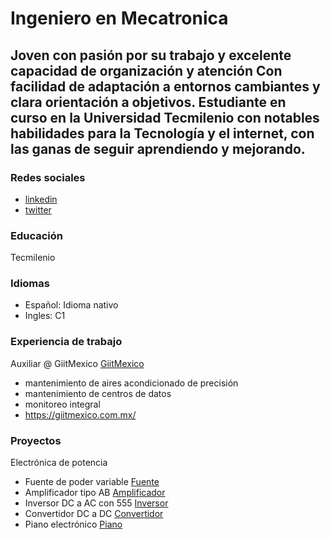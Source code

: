 # Ingeniero en Mecatronica
## Joven con pasión por su trabajo y excelente capacidad de organización y atención Con facilidad de adaptación a entornos cambiantes y clara orientación a objetivos. Estudiante en curso en la Universidad Tecmilenio con notables habilidades para la Tecnología y el internet, con las ganas de seguir aprendiendo y mejorando.

### Redes sociales
- [linkedin](www.linkedin.com/in/asael-ruvalcaba)
- [twitter](https://twitter.com/Asael_Ruvalcab4)

### Educación
Tecmilenio

### Idiomas
- Español: Idioma nativo
- Ingles: C1

### Experiencia de trabajo
Auxiliar @ GiitMexico
[GiitMexico](/assets/img/giit.png)
- mantenimiento de aires acondicionado de precisión
- mantenimiento de centros de datos
- monitoreo integral
- https://giitmexico.com.mx/

### Proyectos
Electrónica de potencia
- Fuente de poder variable
[Fuente](/assets/img/fuente1.jpeg)
- Amplificador tipo AB
[Amplificador](/assets/img/amplificador.jpeg)
- Inversor DC a AC con 555
[Inversor](/assets/img/inversor.jpeg)
- Convertidor DC a DC
[Convertidor](/assets/img/convertidor.jpeg)
- Piano electrónico
[Piano](/assets/img/piano.jpeg)
